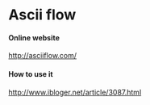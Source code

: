 # Ascii flow

#### Online website

http://asciiflow.com/



#### How to use it

http://www.ibloger.net/article/3087.html